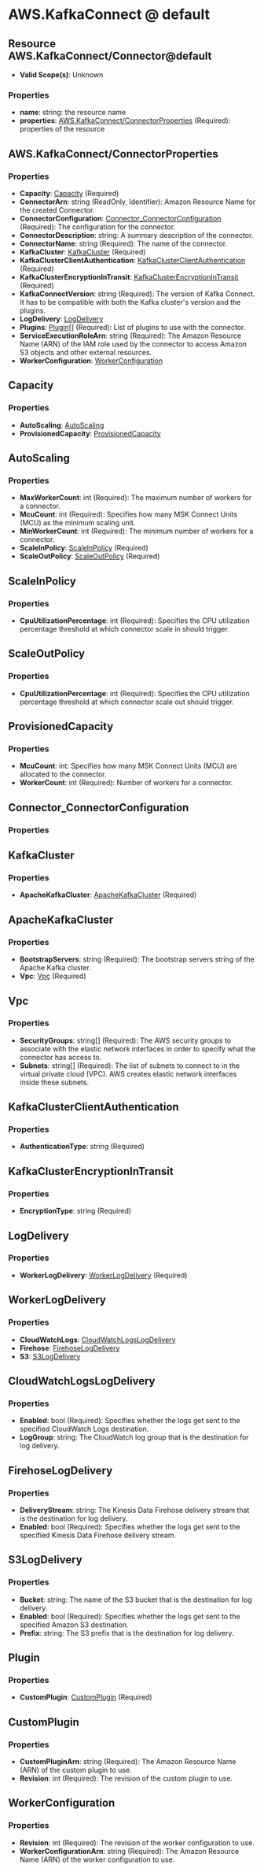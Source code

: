 # AWS.KafkaConnect @ default

## Resource AWS.KafkaConnect/Connector@default
* **Valid Scope(s)**: Unknown
### Properties
* **name**: string: the resource name
* **properties**: [AWS.KafkaConnect/ConnectorProperties](#awskafkaconnectconnectorproperties) (Required): properties of the resource

## AWS.KafkaConnect/ConnectorProperties
### Properties
* **Capacity**: [Capacity](#capacity) (Required)
* **ConnectorArn**: string (ReadOnly, Identifier): Amazon Resource Name for the created Connector.
* **ConnectorConfiguration**: [Connector_ConnectorConfiguration](#connectorconnectorconfiguration) (Required): The configuration for the connector.
* **ConnectorDescription**: string: A summary description of the connector.
* **ConnectorName**: string (Required): The name of the connector.
* **KafkaCluster**: [KafkaCluster](#kafkacluster) (Required)
* **KafkaClusterClientAuthentication**: [KafkaClusterClientAuthentication](#kafkaclusterclientauthentication) (Required)
* **KafkaClusterEncryptionInTransit**: [KafkaClusterEncryptionInTransit](#kafkaclusterencryptionintransit) (Required)
* **KafkaConnectVersion**: string (Required): The version of Kafka Connect. It has to be compatible with both the Kafka cluster's version and the plugins.
* **LogDelivery**: [LogDelivery](#logdelivery)
* **Plugins**: [Plugin](#plugin)[] (Required): List of plugins to use with the connector.
* **ServiceExecutionRoleArn**: string (Required): The Amazon Resource Name (ARN) of the IAM role used by the connector to access Amazon S3 objects and other external resources.
* **WorkerConfiguration**: [WorkerConfiguration](#workerconfiguration)

## Capacity
### Properties
* **AutoScaling**: [AutoScaling](#autoscaling)
* **ProvisionedCapacity**: [ProvisionedCapacity](#provisionedcapacity)

## AutoScaling
### Properties
* **MaxWorkerCount**: int (Required): The maximum number of workers for a connector.
* **McuCount**: int (Required): Specifies how many MSK Connect Units (MCU) as the minimum scaling unit.
* **MinWorkerCount**: int (Required): The minimum number of workers for a connector.
* **ScaleInPolicy**: [ScaleInPolicy](#scaleinpolicy) (Required)
* **ScaleOutPolicy**: [ScaleOutPolicy](#scaleoutpolicy) (Required)

## ScaleInPolicy
### Properties
* **CpuUtilizationPercentage**: int (Required): Specifies the CPU utilization percentage threshold at which connector scale in should trigger.

## ScaleOutPolicy
### Properties
* **CpuUtilizationPercentage**: int (Required): Specifies the CPU utilization percentage threshold at which connector scale out should trigger.

## ProvisionedCapacity
### Properties
* **McuCount**: int: Specifies how many MSK Connect Units (MCU) are allocated to the connector.
* **WorkerCount**: int (Required): Number of workers for a connector.

## Connector_ConnectorConfiguration
### Properties

## KafkaCluster
### Properties
* **ApacheKafkaCluster**: [ApacheKafkaCluster](#apachekafkacluster) (Required)

## ApacheKafkaCluster
### Properties
* **BootstrapServers**: string (Required): The bootstrap servers string of the Apache Kafka cluster.
* **Vpc**: [Vpc](#vpc) (Required)

## Vpc
### Properties
* **SecurityGroups**: string[] (Required): The AWS security groups to associate with the elastic network interfaces in order to specify what the connector has access to.
* **Subnets**: string[] (Required): The list of subnets to connect to in the virtual private cloud (VPC). AWS creates elastic network interfaces inside these subnets.

## KafkaClusterClientAuthentication
### Properties
* **AuthenticationType**: string (Required)

## KafkaClusterEncryptionInTransit
### Properties
* **EncryptionType**: string (Required)

## LogDelivery
### Properties
* **WorkerLogDelivery**: [WorkerLogDelivery](#workerlogdelivery) (Required)

## WorkerLogDelivery
### Properties
* **CloudWatchLogs**: [CloudWatchLogsLogDelivery](#cloudwatchlogslogdelivery)
* **Firehose**: [FirehoseLogDelivery](#firehoselogdelivery)
* **S3**: [S3LogDelivery](#s3logdelivery)

## CloudWatchLogsLogDelivery
### Properties
* **Enabled**: bool (Required): Specifies whether the logs get sent to the specified CloudWatch Logs destination.
* **LogGroup**: string: The CloudWatch log group that is the destination for log delivery.

## FirehoseLogDelivery
### Properties
* **DeliveryStream**: string: The Kinesis Data Firehose delivery stream that is the destination for log delivery.
* **Enabled**: bool (Required): Specifies whether the logs get sent to the specified Kinesis Data Firehose delivery stream.

## S3LogDelivery
### Properties
* **Bucket**: string: The name of the S3 bucket that is the destination for log delivery.
* **Enabled**: bool (Required): Specifies whether the logs get sent to the specified Amazon S3 destination.
* **Prefix**: string: The S3 prefix that is the destination for log delivery.

## Plugin
### Properties
* **CustomPlugin**: [CustomPlugin](#customplugin) (Required)

## CustomPlugin
### Properties
* **CustomPluginArn**: string (Required): The Amazon Resource Name (ARN) of the custom plugin to use.
* **Revision**: int (Required): The revision of the custom plugin to use.

## WorkerConfiguration
### Properties
* **Revision**: int (Required): The revision of the worker configuration to use.
* **WorkerConfigurationArn**: string (Required): The Amazon Resource Name (ARN) of the worker configuration to use.

